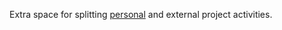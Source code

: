 Extra space for splitting [personal](https://github.com/antongolub) and external project activities.
